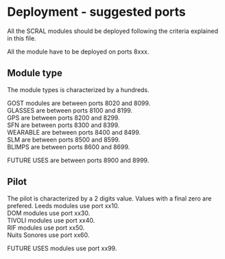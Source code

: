 # Deployment - suggested ports
All the SCRAL modules should be deployed following the criteria explained in this file.

All the module have to be deployed on ports 8xxx.

## Module type
The module types is characterized by a hundreds.

GOST modules are between ports 8020 and 8099. \
GLASSES      are between ports 8100 and 8199. \
GPS          are between ports 8200 and 8299. \
SFN          are between ports 8300 and 8399. \
WEARABLE     are between ports 8400 and 8499. \
SLM          are between ports 8500 and 8599. \
BLIMPS       are between ports 8600 and 8699.

FUTURE USES  are between ports 8900 and 8999.

## Pilot
The pilot is characterized by a 2 digits value. Values with a final zero are prefered.
Leeds modules       use port xx10. \
DOM modules         use port xx30. \
TIVOLI modules      use port xx40. \
RIF modules         use port xx50. \
Nuits Sonores       use port xx60.

FUTURE USES modules use port xx99.